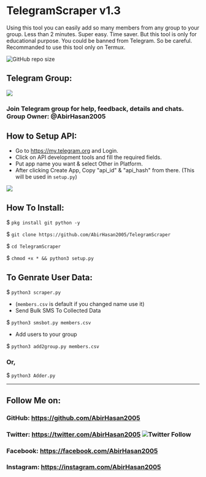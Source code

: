 # TelegramScraper v1.3
Using this tool you can easily add so many members from any group to your group. Less than 2 minutes. Super easy. Time saver. But this tool is only for educational purpose. You could be banned from Telegram. So be careful. Recommanded to use this tool only on Termux.

![GitHub repo size](https://img.shields.io/github/repo-size/AbirHasan2005/TelegramScraper?label=Repo%20Size)

## Telegram Group:
<a href="https://t.me/linux_repo"><img src="https://img.shields.io/badge/Join-Telegram%20Group-blue.svg?logo=telegram"></a>
### Join Telegram group for help, feedback, details and chats. Group Owner: @AbirHasan2005

## How to Setup API:
- Go to https://my.telegram.org and Login.
- Click on API development tools and fill the required fields.
- Put app name you want & select Other in Platform.
- After clicking Create App, Copy "api_id" & "api_hash" from there. (This will be used in `setup.py`)
<p><img src="https://i1.wp.com/python.gotrained.com/wp-content/uploads/2019/01/desc.png?resize=768%2C479&ssl=1"></p>

## How To Install:

$ `pkg install git python -y`

$ `git clone https://github.com/AbirHasan2005/TelegramScraper`

$ `cd TelegramScraper`

$ `chmod +x * && python3 setup.py`

## To Genrate User Data:

$ `python3 scraper.py`

- (`members.csv` is default if you changed name use it)
- Send Bulk SMS To Collected Data

$ `python3 smsbot.py members.csv`

- Add users to your group

$ `python3 add2group.py members.csv`
### Or,
$ `python3 Adder.py`

---

## Follow Me on:
### GitHub: https://github.com/AbirHasan2005
### Twitter: https://twitter.com/AbirHasan2005  ![Twitter Follow](https://camo.githubusercontent.com/74439a164d6f60221567b208e7f67f9eadea22f5/68747470733a2f2f696d672e736869656c64732e696f2f747769747465722f666f6c6c6f772f41626972486173616e323030353f7374796c653d736f6369616c)
### Facebook: https://facebook.com/AbirHasan2005
### Instagram: https://instagram.com/AbirHasan2005
